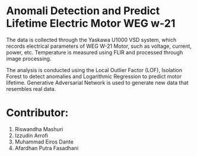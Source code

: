 # Anomali Detection and Predict Lifetime Electric Motor WEG w-21 
The data is collected through the Yaskawa U1000 VSD system, which records electrical parameters of WEG W-21 Motor, such as voltage, current, power, etc. Temperature is measured using FLIR and processed through image processing. 

The analysis is conducted using the Local Outlier Factor (LOF), Isolation Forest to detect anomalies and Logarithmic Regression to predict motor lifetime. Generative Adversarial Network is used to generate new data that resembles real data.

# Contributor:
1. Riswandha Mashuri
2. Izzudin Arrofi
3. Muhammad Eiros Dante
4. Afardhan Putra Fasadhani
